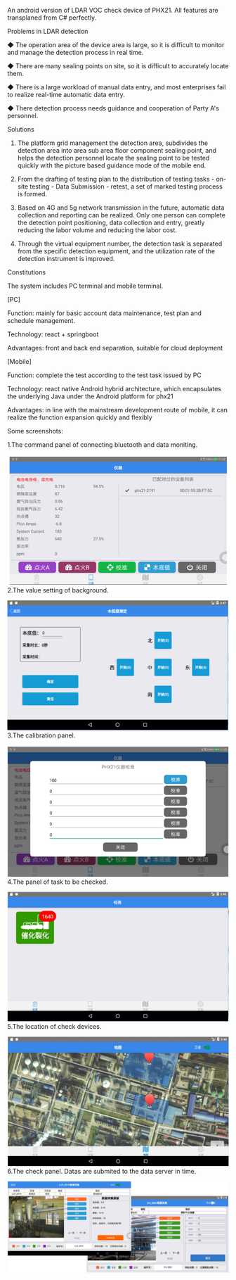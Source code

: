 An android version of LDAR VOC check device of PHX21. All features are transplaned from C# perfectly.

Problems in LDAR detection

◆ The operation area of the device area is large, so it is difficult to monitor and manage the detection process in real time. 

◆ There are many sealing points on site, so it is difficult to accurately locate them. 

◆ There is a large workload of manual data entry, and most enterprises fail to realize real-time automatic data entry.

◆ There detection process needs guidance and cooperation of Party A's personnel.


Solutions
1. The platform grid management the detection area, subdivides the detection area into area sub area floor component sealing point, and helps the detection personnel locate the sealing point to be tested quickly with the picture based guidance mode of the mobile end.

2. From the drafting of testing plan to the distribution of testing tasks - on-site testing - Data Submission - retest, a set of marked testing process is formed.

3. Based on 4G and 5g network transmission in the future, automatic data collection and reporting can be realized. Only one person can complete the detection point positioning, data collection and entry, greatly reducing the labor volume and reducing the labor cost.

4. Through the virtual equipment number, the detection task is separated from the specific detection equipment, and the utilization rate of the detection instrument is improved.

Constitutions

The system includes PC terminal and mobile terminal.

[PC] 

Function: mainly for basic account data maintenance, test plan and schedule management.

Technology: react + springboot

Advantages: front and back end separation, suitable for cloud deployment

[Mobile] 

Function: complete the test according to the test task issued by PC

Technology: react native Android hybrid architecture, which encapsulates the underlying Java under the Android platform for phx21

Advantages: in line with the mainstream development route of mobile, it can realize the function expansion quickly and flexibly

Some screenshots:

1.The command panel of connecting bluetooth and data moniting.

![Image text](https://raw.githubusercontent.com/cabinhero/ldarphx21bluetooth/master/docs/monitor.png)
2.The value setting of background.

![Image text](https://raw.githubusercontent.com/cabinhero/ldarphx21bluetooth/master/docs/backgroundvalue.png)
3.The calibration panel.

![Image text](https://raw.githubusercontent.com/cabinhero/ldarphx21bluetooth/master/docs/caculate.png)
4.The panel of task to be checked.

![Image text](https://raw.githubusercontent.com/cabinhero/ldarphx21bluetooth/master/docs/tasks.png)
5.The location of check devices.

![Image text](https://raw.githubusercontent.com/cabinhero/ldarphx21bluetooth/master/docs/location.png)
6.The check panel. Datas are submited to the data server in time.

![Image text](https://raw.githubusercontent.com/cabinhero/ldarphx21bluetooth/master/docs/checkdata.png)
